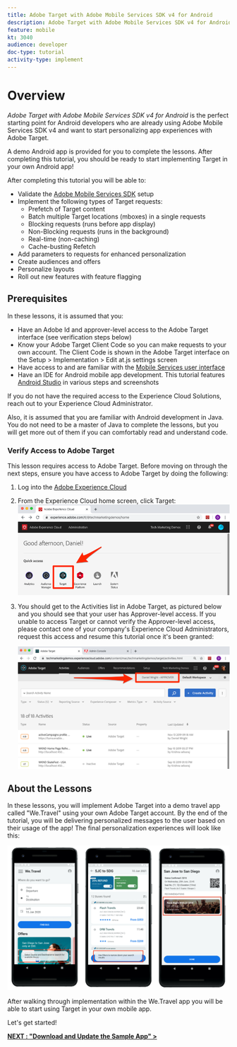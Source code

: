 ```yaml
---
title: Adobe Target with Adobe Mobile Services SDK v4 for Android
description: Adobe Target with Adobe Mobile Services SDK v4 for Android is the perfect starting point for Android developers who are already using Adobe Mobile Services SDK v4 and want to start personalizing app experiences with Adobe Target.
feature: mobile
kt: 3040
audience: developer
doc-type: tutorial
activity-type: implement
---
```


# Overview

_Adobe Target with Adobe Mobile Services SDK v4 for Android_ is the perfect starting point for Android developers who are already using Adobe Mobile Services SDK v4 and want to start personalizing app experiences with Adobe Target.

A demo Android app is provided for you to complete the lessons. After completing this tutorial, you should be ready to start implementing Target in your own Android app!

After completing this tutorial you will be able to:

* Validate the [Adobe Mobile Services SDK](https://docs.adobe.com/content/help/en/mobile-services/android/getting-started-android/requirements.html) setup
* Implement the following types of Target requests:
  * Prefetch of Target content
  * Batch multiple Target locations (mboxes) in a single requests
  * Blocking requests (runs before app display)
  * Non-Blocking requests (runs in the background)
  * Real-time (non-caching)
  * Cache-busting Refetch
* Add parameters to requests for enhanced personalization
* Create audiences and offers
* Personalize layouts
* Roll out new features with feature flagging

## Prerequisites

In these lessons, it is assumed that you:

* Have an Adobe Id and approver-level access to the Adobe Target interface (see verification steps below)
* Know your Adobe Target Client Code so you can make requests to your own account. The Client Code is shown in the Adobe Target interface on the   Setup > Implementation > Edit at.js settings screen
* Have access to and are familiar with the [Mobile Services user interface](https://mobilemarketing.adobe.com)
* Have an IDE for Android mobile app development. This tutorial features [Android Studio](https://developer.android.com/studio/install) in various steps and screenshots

If you do not have the required access to the Experience Cloud Solutions, reach out to your Experience Cloud Administrator.

Also, it is assumed that you are familiar with Android development in Java. You do not need to be a master of Java to complete the lessons, but you will get more out of them if you can comfortably read and understand code.

### Verify Access to Adobe Target

This lesson requires access to Adobe Target. Before moving on through the next steps, ensure you have access to Adobe Target by doing the following:

1. Log into the [Adobe Experience Cloud](https://experience.adobe.com/)
1. From the Experience Cloud home screen, click Target:
    ![Experience Cloud Home Screen](assets/aec_homeScreen_clickTarget.png)
1. You should get to the Activities list in Adobe Target, as pictured below and you should see that your user has Approver-level access. If you unable to access Target or cannot verify the Approver-level access, please contact one of your company's Experience Cloud Administrators, request this access and resume this tutorial once it's been granted:

    ![Adobe UI](assets/targetUI_approver.png)

## About the Lessons

In these lessons, you will implement Adobe Target into a demo travel app called "We.Travel" using your own Adobe Target account. By the end of the tutorial, you will be delivering personalized messages to the user based on their usage of the app! The final personalization experiences  will look like this:

![We.Travel app final](assets/overview_final_result.jpg)

After walking through implementation within the We.Travel app you will be able to start using Target in your own mobile app.

Let's get started!

**[NEXT : "Download and Update the Sample App" >](download-and-update-the-sample-app.md)**
